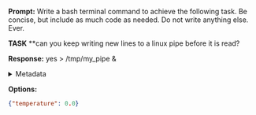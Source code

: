 **Prompt:**
Write a bash terminal command to achieve the following task.
Be concise, but include as much code as needed. Do not write anything else. Ever.

**TASK**
**can you keep writing new lines to a linux pipe before it is read?


**Response:**
yes > /tmp/my_pipe &

<details><summary>Metadata</summary>

- Duration: 1431 ms
- Datetime: 2024-01-09T10:47:14.995321
- Model: gpt-4-1106-preview

</details>

**Options:**
```json
{"temperature": 0.0}
```

